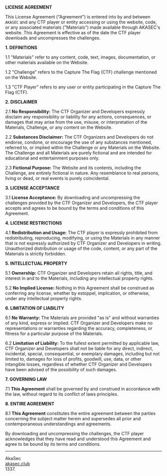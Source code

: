 **LICENSE AGREEMENT**

This License Agreement ("Agreement") is entered into by and between `AKASEC` and any CTF player or entity accessing or using the website, code, or any associated materials ("Materials") made available through AKASEC's website. This Agreement is effective as of the date the CTF player downloads and uncompresses the challenges.

**1. DEFINITIONS**

1.1 "Materials" refer to any content, code, text, images, documentation, or other materials available on the Website.

1.2 "Challenge" refers to the Capture The Flag (CTF) challenge mentioned on the Website.

1.3 "CTF Player" refers to any user or entity participating in the Capture The Flag (CTF).

**2. DISCLAIMER**

2.1 **No Responsibility:** The CTF Organizer and Developers expressly disclaim any responsibility or liability for any actions, consequences, or damages that may arise from the use, misuse, or interpretation of the Materials, Challenge, or any content on the Website.

2.2 **Substances Disclaimer:** The CTF Organizers and Developers do not endorse, condone, or encourage the use of any substances mentioned, referred to, or implied within the Challenge or any Materials on the Website. The Challenge and all Materials are purely fictional and are intended for educational and entertainment purposes only.

2.3 **Fictional Purpose:** The Website and its contents, including the Challenge, are entirely fictional in nature. Any resemblance to real persons, living or dead, or real events is purely coincidental.

**3. LICENSE ACCEPTANCE**

3.1 **License Acceptance:** By downloading and uncompressing the challenges provided by the CTF Organizer and Developers, the CTF player accepts and agrees to be bound by the terms and conditions of this Agreement.

**4. LICENSE RESTRICTIONS**

4.1 **Redistribution and Usage:** The CTF player is expressly prohibited from redistributing, reproducing, modifying, or using the Materials in any manner that is not expressly authorized by CTF Organizer and Developers in writing. Unauthorized distribution or usage of the code, content, or any part of the Materials is strictly forbidden.

**5. INTELLECTUAL PROPERTY**

5.1 **Ownership:** CTF Organizer and Developers retain all rights, title, and interest in and to the Materials, including any intellectual property rights.

5.2 **No Implied License:** Nothing in this Agreement shall be construed as conferring any license, whether by estoppel, implication, or otherwise, under any intellectual property rights.

**6. LIMITATION OF LIABILITY**

6.1 **No Warranty:** The Materials are provided "as is" and without warranties of any kind, express or implied. CTF Organizer and Developers make no representations or warranties regarding the accuracy, completeness, or fitness for a particular purpose of the Materials.

6.2 **Limitation of Liability:** To the fullest extent permitted by applicable law, CTF Organizer and Developers shall not be liable for any direct, indirect, incidental, special, consequential, or exemplary damages, including but not limited to, damages for loss of profits, goodwill, use, data, or other intangible losses, regardless of whether CTF Organizer and Developers have been advised of the possibility of such damages.

**7. GOVERNING LAW**

7.1 **This Agreement** shall be governed by and construed in accordance with the law, without regard to its conflict of laws principles.

**8. ENTIRE AGREEMENT**

8.1 **This Agreement** constitutes the entire agreement between the parties concerning the subject matter herein and supersedes all prior and contemporaneous understandings and agreements.

By downloading and uncompressing the challenges, the CTF player acknowledges that they have read and understood this Agreement and agree to be bound by its terms and conditions.

---

AkaSec</br>
[akasec.club](https://akasec.club)</br>
1337.
